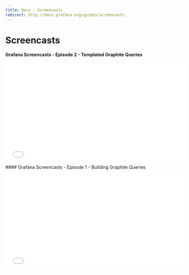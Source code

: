 ```yaml
---
title: Docs - Screencasts
redirect: http://docs.grafana.org/guides/screencasts
---
```


# Screencasts

#### Grafana Screencasts - Episode 2 - Templated Graphite Queries
<iframe width="561" height="315" src="//www.youtube.com/embed/FhNUrueWwOk?list=PLDGkOdUX1Ujo3wHw9-z5Vo12YLqXRjzg2" frameborder="0" allowfullscreen></iframe>

<br>
#### Grafana Screencasts - Episode 1 - Building Graphite Queries
<iframe width="560" height="315" src="//www.youtube.com/embed/mgcJPREl3CU?list=PLDGkOdUX1Ujo3wHw9-z5Vo12YLqXRjzg2" frameborder="0" allowfullscreen></iframe>

<br>


